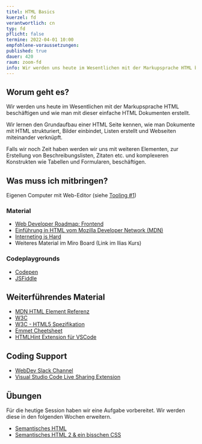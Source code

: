 ```yaml
---
titel: HTML Basics
kuerzel: fd
verantwortlich: cn
typ: fd
pflicht: false
termine: 2022-04-01 10:00
empfohlene-voraussetzungen: 
published: true
dauer: 420
raum: zoom-fd
info: Wir werden uns heute im Wesentlichen mit der Markupsprache HTML beschäftigen und wie man mit dieser einfache HTML Dokumente erstellt.
---
```


## Worum geht es?
Wir werden uns heute im Wesentlichen mit der Markupsprache HTML beschäftigen und wie man mit dieser einfache HTML Dokumenten erstellt.

Wir lernen den Grundaufbau einer HTML Seite kennen, wie man Dokumente mit HTML strukturiert, Bilder einbindet, Listen erstellt und Webseiten miteinander verknüpft.

Falls wir noch Zeit haben werden wir uns mit weiteren Elementen, zur Erstellung von Beschreibungslisten, Zitaten etc. und komplexeren Konstrukten wie Tabellen und Formularen, beschäftigen.


## Was muss ich mitbringen?
Eigenen Computer mit Web-Editor (siehe [Tooling #1](../tooling-1/))

### Material
- [Web Developer Roadmap: Frontend](https://roadmap.sh/frontend)
- [Einführung in HTML vom Mozilla Developer Network (MDN)](https://developer.mozilla.org/de/docs/Learn/HTML/Einführung_in_HTML)
- [Interneting is Hard](https://www.internetingishard.com)
- Weiteres Material im Miro Board (Link im Ilias Kurs)

### Codeplaygrounds
- [Codepen](http://codepen.io)
- [JSFiddle](http://jsfiddle.net)

## Weiterführendes Material
- [MDN HTML Element Referenz](https://developer.mozilla.org/de/docs/Web/HTML/Element)
- [W3C](http://www.w3.org)
- [W3C - HTML5 Spezifikation](https://html.spec.whatwg.org/)
- [Emmet Cheetsheet](https://docs.emmet.io/cheat-sheet/)
- [HTMLHint Extension für VSCode](https://marketplace.visualstudio.com/items?itemName=mkaufman.HTMLHint)

## Coding Support
- [WebDev Slack Channel](https://join.slack.com/t/medieninforma-kw06062/shared_invite/zt-qu6a1bly-34PnE3G~6zjWkQzAvJqMIw)
- [Visual Studio Code Live Sharing Extension](https://scotch.io/tutorials/getting-started-with-live-coding-in-visual-studio-code-with-live-share)


## Übungen
Für die heutige Session haben wir eine Aufgabe vorbereitet. Wir werden diese in den folgenden Wochen erweitern.

- [Semantisches HTML](../../assignments/fd_01_html-1/)
- [Semantisches HTML 2 & ein bisschen CSS](../../assignments/fd_01_html-2/)


